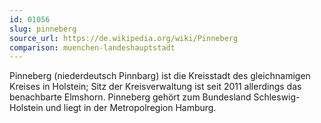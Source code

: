 ```yaml
---
id: 01056
slug: pinneberg
source_url: https://de.wikipedia.org/wiki/Pinneberg
comparison: muenchen-landeshauptstadt
---
```


Pinneberg (niederdeutsch Pinnbarg) ist die Kreisstadt des gleichnamigen Kreises in Holstein; Sitz der Kreisverwaltung ist seit 2011 allerdings das benachbarte Elmshorn. Pinneberg gehört zum Bundesland Schleswig-Holstein und liegt in der Metropolregion Hamburg.
